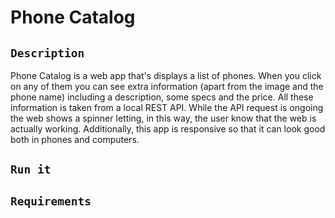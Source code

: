 # Phone Catalog

## `Description`
Phone Catalog is a web app that's displays a list of phones. When you click on any of them you can see extra information (apart from the image and the phone name) including a description, some specs and the price. All these information is taken from a local REST API. While the API request is ongoing the web shows a spinner letting, in this way, the user know that the web is actually working. Additionally, this app is responsive so that it can look good both in phones and computers.

## `Run it`


## `Requirements`
